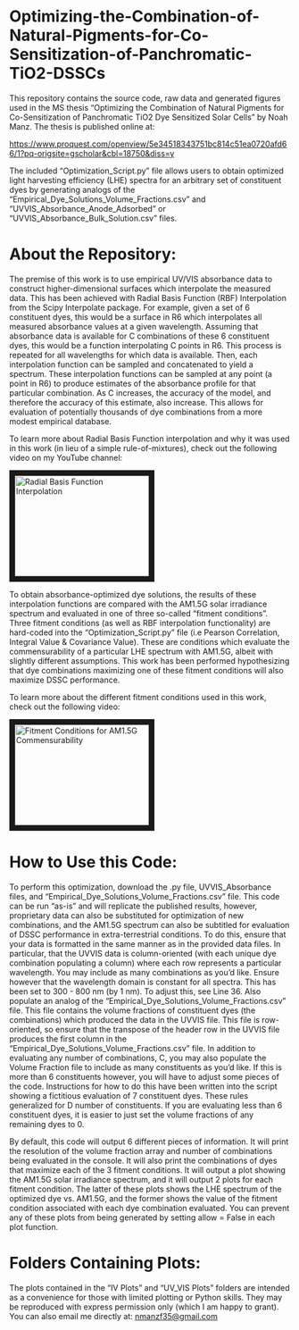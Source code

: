 # Optimizing-the-Combination-of-Natural-Pigments-for-Co-Sensitization-of-Panchromatic-TiO2-DSSCs

  This repository contains the source code, raw data and generated figures used in the MS thesis “Optimizing the Combination of Natural Pigments for Co-Sensitization of Panchromatic TiO2 Dye Sensitized Solar Cells” by Noah Manz. The thesis is published online at:

https://www.proquest.com/openview/5e34518343751bc814c51ea0720afd66/1?pq-origsite=gscholar&cbl=18750&diss=y

  The included “Optimization_Script.py” file allows users to obtain optimized light harvesting efficiency (LHE) spectra for an arbitrary set of constituent dyes by generating analogs of the “Empirical_Dye_Solutions_Volume_Fractions.csv” and “UVVIS_Absorbance_Anode_Adsorbed” or “UVVIS_Absorbance_Bulk_Solution.csv” files.


# About the Repository:

  The premise of this work is to use empirical UV/VIS absorbance data to construct higher-dimensional surfaces which interpolate the measured data. This has been achieved with Radial Basis Function (RBF) Interpolation from the Scipy Interpolate package. For example, given a set of 6 constituent dyes, this would be a surface in R6 which interpolates all measured absorbance values at a given wavelength. Assuming that absorbance data is available for C combinations of these 6 constituent dyes, this would be a function interpolating C points in R6. This process is repeated for all wavelengths for which data is available. Then, each interpolation function can be sampled and concatenated to yield a spectrum. These interpolation functions can be sampled at any point (a point in R6) to produce estimates of the absorbance profile for that particular combination. As C increases, the accuracy of the model, and therefore the accuracy of this estimate, also increase. This allows for evaluation of potentially thousands of dye combinations from a more modest empirical database.

  To learn more about Radial Basis Function interpolation and why it was used in this work (in lieu of a simple rule-of-mixtures), check out the following video on my YouTube channel:

<a href="http://www.youtube.com/watch?feature=player_embedded&v=KSHNrELYn9g
" target="_blank"><img src="http://img.youtube.com/vi/KSHNrELYn9g/0.jpg" 
alt="Radial Basis Function Interpolation" width="240" height="180" border="10" /></a>

  To obtain absorbance-optimized dye solutions, the results of these interpolation functions are compared with the AM1.5G solar irradiance spectrum and evaluated in one of three so-called “fitment conditions”. Three fitment conditions (as well as RBF interpolation functionality) are hard-coded into the “Optimization_Script.py” file (i.e Pearson Correlation, Integral Value & Covariance Value). These are conditions which evaluate the commensurability of a particular LHE spectrum with AM1.5G, albeit with slightly different assumptions. This work has been performed hypothesizing that dye combinations maximizing one of these fitment conditions will also maximize DSSC performance.

  To learn more about the different fitment conditions used in this work, check out the following video:

<a href="http://www.youtube.com/watch?feature=player_embedded&v=D9Z7w32d_Ts&t=6s
" target="_blank"><img src="http://img.youtube.com/vi/D9Z7w32d_Ts&t=6s/1.jpg" 
alt="Fitment Conditions for AM1.5G Commensurability" width="240" height="180" border="10" /></a>

# How to Use this Code:

  To perform this optimization, download the .py file, UVVIS_Absorbance files, and “Empirical_Dye_Solutions_Volume_Fractions.csv” file. This code can be run “as-is” and will replicate the published results, however, proprietary data can also be substituted for optimization of new combinations, and the AM1.5G spectrum can also be subtitled for evaluation of DSSC performance in extra-terrestrial conditions. To do this, ensure that your data is formatted in the same manner as in the provided data files. In particular, that the UVVIS data is column-oriented (with each unique dye combination populating a column) where each row represents a particular wavelength. You may include as many combinations as you’d like. Ensure however that the wavelength domain is constant for all spectra. This has been set to 300 - 800 nm (by 1 nm). To adjust this, see Line 36. Also populate an analog of the “Empirical_Dye_Solutions_Volume_Fractions.csv” file. This file contains the volume fractions of constituent dyes (the combinations) which produced the data in the UVVIS file. This file is row-oriented, so ensure that the transpose of the header row in the UVVIS file produces the first column in the “Empirical_Dye_Solutions_Volume_Fractions.csv” file. In addition to evaluating any number of combinations, C, you may also populate the Volume Fraction file to include as many constituents as you’d like. If this is more than 6  constituents however, you will have to adjust some pieces of the code. Instructions for how to do this have been written into the script showing a fictitious evaluation of 7 constituent dyes. These rules generalized for D number of constituents. If you are evaluating less than 6 constituent dyes, it is easier to just set the volume fractions of any remaining dyes to 0.

  By default, this code will output 6 different pieces of information. It will print the resolution of the volume fraction array and number of combinations being evaluated in the console. It will also print the combinations of dyes that maximize each of the 3 fitment conditions. It will output a plot showing the AM1.5G solar irradiance spectrum, and it will output 2 plots for each fitment condition. The latter of these plots shows the LHE spectrum of the optimized dye vs. AM1.5G, and the former shows the value of the fitment condition associated with each dye combination evaluated. You can prevent any of these plots from being generated by setting allow = False in each plot function.

# Folders Containing Plots:

  The plots contained in the “IV Plots” and “UV_VIS Plots” folders are intended as a convenience for those with limited plotting or Python skills. They may be reproduced with express permission only (which I am happy to grant). You can also email me directly at: nmanzf35@gmail.com
